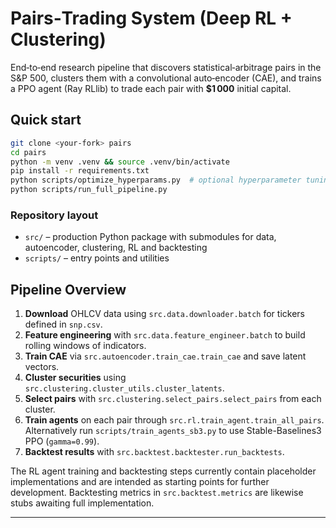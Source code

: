 
# Pairs‑Trading System (Deep RL + Clustering)

End‑to‑end research pipeline that discovers statistical‑arbitrage pairs in the S&P 500, clusters them with a convolutional auto‑encoder (CAE), and trains a PPO agent (Ray RLlib) to trade each pair with **$1 000** initial capital.

## Quick start

```bash
git clone <your‑fork> pairs
cd pairs
python -m venv .venv && source .venv/bin/activate
pip install -r requirements.txt
python scripts/optimize_hyperparams.py  # optional hyperparameter tuning
python scripts/run_full_pipeline.py
```
### Repository layout
- `src/` – production Python package with submodules for data, autoencoder, clustering, RL and backtesting
- `scripts/` – entry points and utilities

## Pipeline Overview

1. **Download** OHLCV data using `src.data.downloader.batch` for tickers defined in `snp.csv`.
2. **Feature engineering** with `src.data.feature_engineer.batch` to build rolling windows of indicators.
3. **Train CAE** via `src.autoencoder.train_cae.train_cae` and save latent vectors.
4. **Cluster securities** using `src.clustering.cluster_utils.cluster_latents`.
5. **Select pairs** with `src.clustering.select_pairs.select_pairs` from each cluster.
6. **Train agents** on each pair through `src.rl.train_agent.train_all_pairs`.
   Alternatively run `scripts/train_agents_sb3.py` to use Stable-Baselines3
   PPO (``gamma=0.99``).
7. **Backtest results** with `src.backtest.backtester.run_backtests`.

The RL agent training and backtesting steps currently contain placeholder
implementations and are intended as starting points for further development.
Backtesting metrics in `src.backtest.metrics` are likewise stubs awaiting full
implementation.

---
